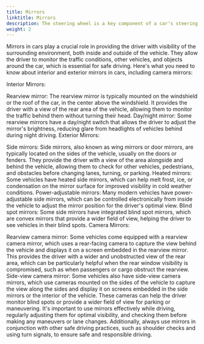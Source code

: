 ```yaml
---
title: Mirrors
linktitle: Mirrors
description: The steering wheel is a key component of a car's steering system that allows the driver to control the direction of the vehicle.
weight: 2
---
```

<!-- markdownlint-disable MD033 -->
Mirrors in cars play a crucial role in providing the driver with visibility of the surrounding environment, both inside and outside of the vehicle. They allow the driver to monitor the traffic conditions, other vehicles, and objects around the car, which is essential for safe driving. Here's what you need to know about interior and exterior mirrors in cars, including camera mirrors:

Interior Mirrors:

Rearview mirror: The rearview mirror is typically mounted on the windshield or the roof of the car, in the center above the windshield. It provides the driver with a view of the rear area of the vehicle, allowing them to monitor the traffic behind them without turning their head.
Day/night mirror: Some rearview mirrors have a day/night switch that allows the driver to adjust the mirror's brightness, reducing glare from headlights of vehicles behind during night driving.
Exterior Mirrors:

Side mirrors: Side mirrors, also known as wing mirrors or door mirrors, are typically located on the sides of the vehicle, usually on the doors or fenders. They provide the driver with a view of the area alongside and behind the vehicle, allowing them to check for other vehicles, pedestrians, and obstacles before changing lanes, turning, or parking.
Heated mirrors: Some vehicles have heated side mirrors, which can help melt frost, ice, or condensation on the mirror surface for improved visibility in cold weather conditions.
Power-adjustable mirrors: Many modern vehicles have power-adjustable side mirrors, which can be controlled electronically from inside the vehicle to adjust the mirror position for the driver's optimal view.
Blind spot mirrors: Some side mirrors have integrated blind spot mirrors, which are convex mirrors that provide a wider field of view, helping the driver to see vehicles in their blind spots.
Camera Mirrors:

Rearview camera mirror: Some vehicles come equipped with a rearview camera mirror, which uses a rear-facing camera to capture the view behind the vehicle and displays it on a screen embedded in the rearview mirror. This provides the driver with a wider and unobstructed view of the rear area, which can be particularly helpful when the rear window visibility is compromised, such as when passengers or cargo obstruct the rearview.
Side-view camera mirror: Some vehicles also have side-view camera mirrors, which use cameras mounted on the sides of the vehicle to capture the view along the sides and display it on screens embedded in the side mirrors or the interior of the vehicle. These cameras can help the driver monitor blind spots or provide a wider field of view for parking or maneuvering.
It's important to use mirrors effectively while driving, regularly adjusting them for optimal visibility, and checking them before making any maneuvers or lane changes. Additionally, always use mirrors in conjunction with other safe driving practices, such as shoulder checks and using turn signals, to ensure safe and responsible driving.